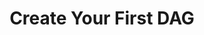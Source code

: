 ---
title: Create Your First DAG
description: Learn how to trace images using Pachyderm pipelines and user code in this starter tutorial.
author:
tags:
categories:
series: ["basic introduction"]
seriesPart: 4
date:
weight: 4
---